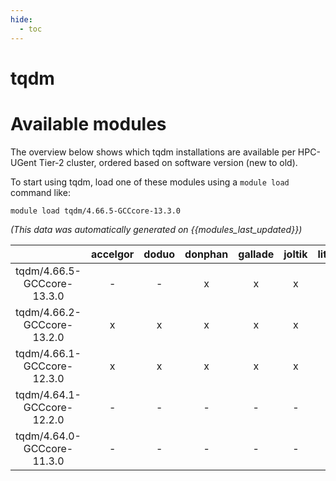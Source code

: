 ```yaml
---
hide:
  - toc
---
```


tqdm
====

# Available modules


The overview below shows which tqdm installations are available per HPC-UGent Tier-2 cluster, ordered based on software version (new to old).

To start using tqdm, load one of these modules using a `module load` command like:

```shell
module load tqdm/4.66.5-GCCcore-13.3.0
```

*(This data was automatically generated on {{modules_last_updated}})*  

| |accelgor|doduo|donphan|gallade|joltik|litleo|shinx|
| :---: | :---: | :---: | :---: | :---: | :---: | :---: | :---: |
|tqdm/4.66.5-GCCcore-13.3.0|-|-|x|x|x|x|x|
|tqdm/4.66.2-GCCcore-13.2.0|x|x|x|x|x|x|x|
|tqdm/4.66.1-GCCcore-12.3.0|x|x|x|x|x|x|x|
|tqdm/4.64.1-GCCcore-12.2.0|-|-|-|-|-|x|x|
|tqdm/4.64.0-GCCcore-11.3.0|-|-|-|-|-|x|x|
